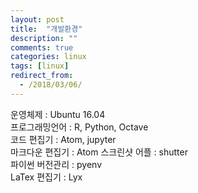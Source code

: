 ```yaml
---
layout: post
title:  "개발환경"
description: ""
comments: true
categories: linux
tags: [linux]
redirect_from:
  - /2018/03/06/
---
```


운영체제 : Ubuntu 16.04  
프로그래밍언어 : R, Python, Octave  
코드 편집기 : Atom, jupyter  
마크다운 편집기 : Atom
스크린샷 어플 : shutter  
파이썬 버전관리 : pyenv  
LaTex 편집기 : Lyx
